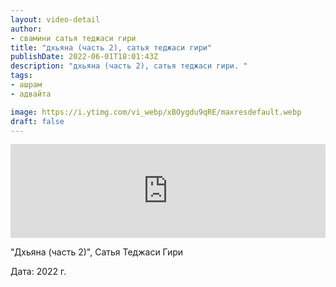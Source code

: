 ```yaml
---
layout: video-detail
author:
- свамини сатья теджаси гири
title: "дхьяна (часть 2), сатья теджаси гири"
publishDate: 2022-06-01T18:01:43Z
description: "дхьяна (часть 2), сатья теджаси гири. "
tags: 
- ашрам
- адвайта

image: https://i.ytimg.com/vi_webp/xBOygdu9qRE/maxresdefault.webp
draft: false
---
```


<iframe width="100%" src="https://www.youtube.com/embed/xBOygdu9qRE" frameborder="0" allowfullscreen=""></iframe> 

 "Дхьяна (часть 2)", Сатья Теджаси Гири

 Дата: 2022 г.

  

 